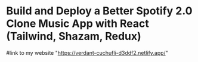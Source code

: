# Build and Deploy a Better Spotify 2.0 Clone Music App with React (Tailwind, Shazam, Redux)



#link to my website "https://verdant-cuchufli-d3ddf2.netlify.app/"
